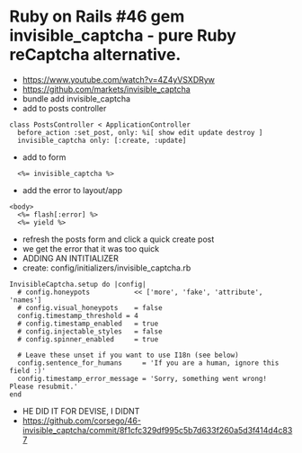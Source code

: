 # Ruby on Rails #46 gem invisible_captcha - pure Ruby reCaptcha alternative.

- https://www.youtube.com/watch?v=4Z4yVSXDRyw
- https://github.com/markets/invisible_captcha
- bundle add invisible_captcha
- add to posts controller

```
class PostsController < ApplicationController
  before_action :set_post, only: %i[ show edit update destroy ]
  invisible_captcha only: [:create, :update]
```

- add to form

```
  <%= invisible_captcha %>
```

- add the error to layout/app

```
<body>
  <%= flash[:error] %>
  <%= yield %>
```

- refresh the posts form and click a quick create post
- we get the error that it was too quick
- ADDING AN INTITIALIZER
- create: config/initializers/invisible_captcha.rb

```
InvisibleCaptcha.setup do |config|
  # config.honeypots           << ['more', 'fake', 'attribute', 'names']
  # config.visual_honeypots    = false
  config.timestamp_threshold = 4
  # config.timestamp_enabled   = true
  # config.injectable_styles   = false
  # config.spinner_enabled     = true

  # Leave these unset if you want to use I18n (see below)
  config.sentence_for_humans     = 'If you are a human, ignore this field :)'
  config.timestamp_error_message = 'Sorry, something went wrong! Please resubmit.'
end
```

- HE DID IT FOR DEVISE, I DIDNT
- https://github.com/corsego/46-invisible_captcha/commit/8f1cfc329df995c5b7d633f260a5d3f414d4c837
